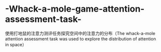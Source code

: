 # -Whack-a-mole-game-attention-assessment-task-
使用打地鼠的注意力测评任务探究空间中的注意力的分布（The whack-a-mole attention assessment task was used to explore the distribution of attention in space）

